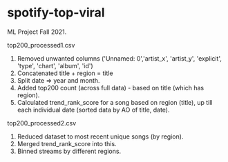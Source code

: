 # spotify-top-viral
 ML Project Fall 2021.



top200_processed1.csv 

1. Removed unwanted columns ('Unnamed: 0','artist_x', 'artist_y', 'explicit', 'type', 'chart', 'album', 'id')
2. Concatenated title + region = title 
3. Split date => year and month. 
4. Added top200 count (across full data) - based on title (which has region). 
5. Calculated trend_rank_score for a song based on region (title), up till each individual date (sorted data by AO of title, date).



top200_processed2.csv 

1. Reduced dataset to most recent unique songs (by region). 
2. Merged trend_rank_score into this. 
3. Binned streams by different regions. 
